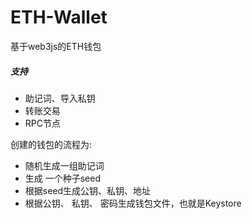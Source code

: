 # ETH-Wallet
基于web3js的ETH钱包



##### 支持

- 助记词、导入私钥
- 转账交易
- RPC节点



创建的钱包的流程为:

- 随机生成一组助记词
- 生成 一个种子seed
- 根据seed生成公钥、私钥、地址
- 根据公钥、 私钥、 密码生成钱包文件，也就是Keystore



